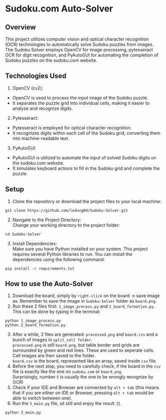 # Sudoku.com Auto-Solver

## Overview

This project utilizes computer vision and optical character recognition (OCR) technologies to automatically solve Sudoku puzzles from images. The Sudoku Solver employs OpenCV for image processing, pytesseract OCR for digit recognition, and PyAutoGUI for automating the completion of Sudoku puzzles on the sudoku.com website.

## Technologies Used

1. OpenCV (cv2):

- OpenCV is used to process the input image of the Sudoku puzzle.
- It separates the puzzle grid into individual cells, making it easier to analyze and recognize digits.

2. Pytesseract:

- Pytesseract is employed for optical character recognition.
- It recognizes digits within each cell of the Sudoku grid, converting them into machine-readable text.

3. PyAutoGUI:

- PyAutoGUI is utilized to automate the input of solved Sudoku digits on the sudoku.com website.
- It simulates keyboard actions to fill in the Sudoku grid and complete the puzzle.

## Setup

1. Clone the repository or download the project files to your local machine:

```
git clone https://github.com/ledung09/Sudoku-Solver.git
```

2. Navigate to the Project Directory:\
   Change your working directory to the project folder:

```
cd Sudoku-Solver
```

3. Install Dependencies:\
   Make sure you have Python installed on your system. This project requires several Python libraries to run. You can install the dependencies using the following command:

```
pip install -r requirements.txt
```

## How to use the Auto-Solver

1. Download the board, simply by `right-click` on the board -> save image as. Remember to save the image in `Sudoku-Solver` folder as `board.png`.
2. Run these 2 files first: `1_image_process.py` and `2_board_formation.py`.\
   This can be done by typing in the terminal:

```
python 1_image_process.py
python 2_board_formation.py
```

3. After a while, 2 files are generated: `processed.png` and `board.csv` and a bunch of images in `split_cell folder`. \
   `processed.png` is still `board.png`, but table border and grids are surrounded by green and red lines. These are used to seperate cells. Cell images are then saved to the folder.\
   `board.csv` is the board, represented like an array, saved inside `csv` file.
4. Before the next step, you need to carefully check, if the board in the `csv` file is exactly like the one on `sudoku.com` or `board.png`. \
   Surprisingly, number `5` is usually the one to be wrongly recognize by OCR!
5. Check if your IDE and Browser are connected by `alt + tab` (this means that if you are either on IDE or Browser, pressing `alt + tab` would be able to switch between one).
6. Run the `3_main.py` file, sit still and enjoy the result :)).

```
python 3_main.py
```
